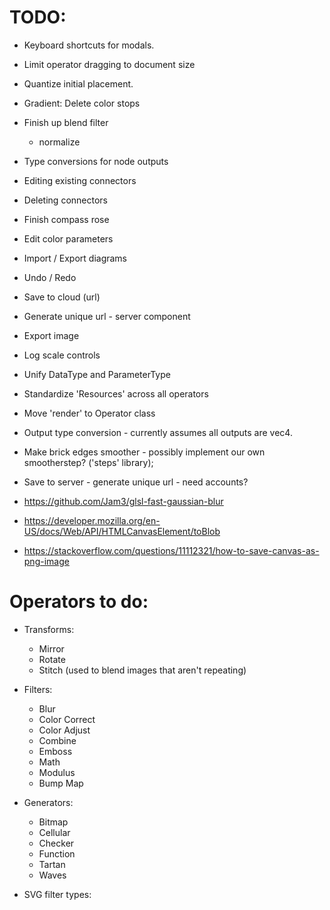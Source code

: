 # TODO:

* Keyboard shortcuts for modals.
* Limit operator dragging to document size
* Quantize initial placement.
* Gradient: Delete color stops
* Finish up blend filter
  - normalize
* Type conversions for node outputs
* Editing existing connectors
* Deleting connectors
* Finish compass rose
* Edit color parameters
* Import / Export diagrams
* Undo / Redo
* Save to cloud (url)
* Generate unique url - server component
* Export image
* Log scale controls
* Unify DataType and ParameterType
* Standardize 'Resources' across all operators
* Move 'render' to Operator class
* Output type conversion - currently assumes all outputs are vec4.
* Make brick edges smoother - possibly implement our own smootherstep? ('steps' library);
* Save to server - generate unique url - need accounts?

* https://github.com/Jam3/glsl-fast-gaussian-blur
* https://developer.mozilla.org/en-US/docs/Web/API/HTMLCanvasElement/toBlob
* https://stackoverflow.com/questions/11112321/how-to-save-canvas-as-png-image

# Operators to do:
  * Transforms:
    * Mirror
    * Rotate
    * Stitch (used to blend images that aren't repeating)
  * Filters:
    * Blur
    * Color Correct
    * Color Adjust
    * Combine
    * Emboss
    * Math
    * Modulus
    * Bump Map
  * Generators:
    * Bitmap
    * Cellular
    * Checker
    * Function
    * Tartan
    * Waves

  * SVG filter types:
    <feColorMatrix>
    <feComponentTransfer>
    <feComposite>
    <feConvolveMatrix>
    <feDiffuseLighting>
    <feDisplacementMap>
    <feImage>
    <feMerge>
    <feMorphology>
    <feOffset>
    <feSpecularLighting>
    <feTile>
    <feTurbulence>
